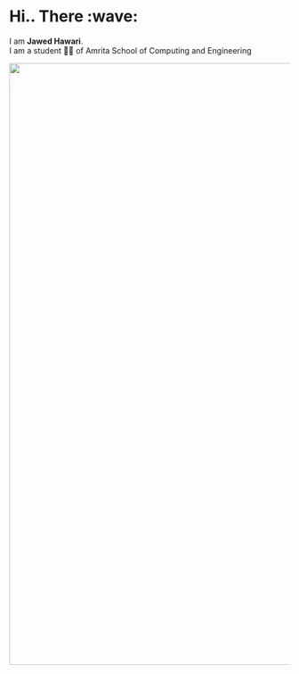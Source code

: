 
  
<h1>Hi.. There :wave: </h1>

<p>I am  <strong>Jawed Hawari</strong>. <br>I am a student 👨‍🎓 of Amrita School of Computing and Engineering </p>
<picture>
<!--   <source media="(prefers-color-scheme: dark)" srcset="https://user-images.githubusercontent.com/25423296/163456776-7f95b81a-f1ed-45f7-b7ab-8fa810d529fa.png">
  <source media="(prefers-color-scheme: light)" srcset="https://user-images.githubusercontent.com/25423296/163456779-a8556205-d0a5-45e2-ac17-42d089e3c3f8.png"> -->
<!--   <img alt="Shows an illustrated sun in light mode and a moon with stars in dark mode." src="https://w0.peakpx.com/wallpaper/1021/487/HD-wallpaper-technology-code-programming-programmer.jpg"> -->
 
</picture>
<img src="https://github.com/Anmol-Baranwal/Cool-GIFs-For-GitHub/assets/74038190/80728820-e06b-4f96-9c9e-9df46f0cc0a5" width="1080">




